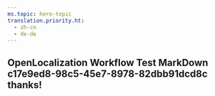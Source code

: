 ```yaml
---
ms.topic: hero-topic
translation.priority.ht: 
  - zh-cn
  - de-de
---
```

## OpenLocalization Workflow Test MarkDown c17e9ed8-98c5-45e7-8978-82dbb91dcd8c thanks!

